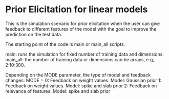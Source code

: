 # Prior Elicitation for linear models
This is the simulation scenario for prior elicitation when the user can give feedback to different features of the model with the goal to improve the prediction on the test data. 

The starting point of the code is main or main_all scripts.

main:
    runs the simulation for fixed number of training data and dimensions.
main_all: 
    the number of training data or dimensions can be arrays, e.g, 2:10:300.
    
Depending on the MODE parameter, the type of model and feedback changes:
           MODE = 
           0: Feedback on weight values. Model: Gaussian prior 
           1: Feedback on weight values. Model: spike and slab prior
           2: Feedback on relevance of features. Model: spike and slab prior

